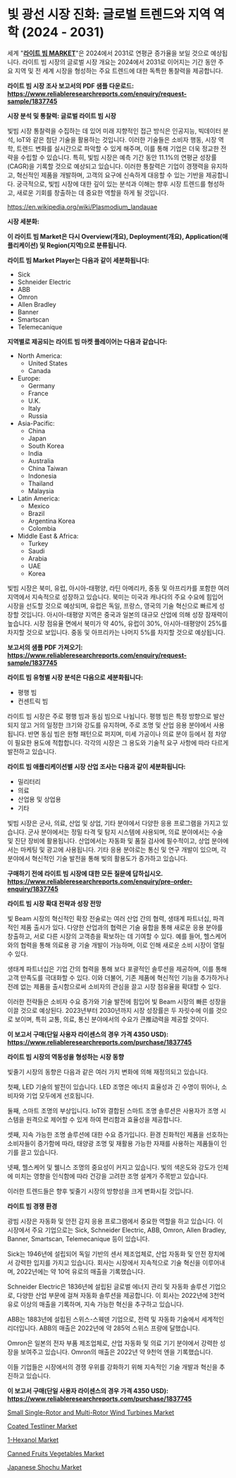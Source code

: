 <p><h1>빛 광선 시장 진화: 글로벌 트렌드와 지역 역학 (2024 - 2031)</h1></p><p>세계 "<strong><a href="https://www.reliableresearchreports.com/light-beams-r1837745?utm_campaign=106&utm_medium=8&utm_source=Github&utm_content=ia&utm_term=27102024&utm_id=light-beams">라이트 빔 MARKET</a></strong>"은 2024에서 2031로 연평균 증가율을 보일 것으로 예상됩니다. 라이트 빔 시장의 글로벌 시장 개요는 2024에서 2031로 이어지는 기간 동안 주요 지역 및 전 세계 시장을 형성하는 주요 트렌드에 대한 독특한 통찰력을 제공합니다.</p>
<p><strong>라이트 빔 시장 조사 보고서의 PDF 샘플 다운로드: <a href="https://www.reliableresearchreports.com/enquiry/request-sample/1837745?utm_campaign=106&utm_medium=8&utm_source=Github&utm_content=ia&utm_term=27102024&utm_id=light-beams">https://www.reliableresearchreports.com/enquiry/request-sample/1837745</a></strong></p>
<p><strong>시장 분석 및 통찰력: 글로벌 라이트 빔 시장</strong></p>
<p><p>빛빔 시장 통찰력을 수집하는 데 있어 미래 지향적인 접근 방식은 인공지능, 빅데이터 분석, IoT와 같은 첨단 기술을 활용하는 것입니다. 이러한 기술들은 소비자 행동, 시장 역학, 트렌드 변화를 실시간으로 파악할 수 있게 해주며, 이를 통해 기업은 더욱 정교한 전략을 수립할 수 있습니다. 특히, 빛빔 시장은 예측 기간 동안 11.1%의 연평균 성장률(CAGR)을 기록할 것으로 예상되고 있습니다. 이러한 통찰력은 기업이 경쟁력을 유지하고, 혁신적인 제품을 개발하며, 고객의 요구에 신속하게 대응할 수 있는 기반을 제공합니다. 궁극적으로, 빛빔 시장에 대한 깊이 있는 분석과 이해는 향후 시장 트렌드를 형성하고, 새로운 기회를 창출하는 데 중요한 역할을 하게 될 것입니다.</p></p>
<p><a href="%7CAUTHORITHY_DOMAIN_URL%7C?utm_campaign=106&utm_medium=8&utm_source=Github&utm_content=ia&utm_term=27102024&utm_id=light-beams">https://en.wikipedia.org/wiki/Plasmodium_landauae</a></p>
<p><strong>시장 세분화:</strong></p>
<p><strong>이 라이트 빔 Market은 다시 Overview(개요), Deployment(개요), Application(애플리케이션) 및 Region(지역)으로 분류됩니다.</strong></p>
<p><strong>라이트 빔 Market Player는 다음과 같이 세분화됩니다:</strong></p>
<p><ul><li>Sick</li><li>Schneider Electric</li><li>ABB</li><li>Omron</li><li>Allen Bradley</li><li>Banner</li><li>Smartscan</li><li>Telemecanique</li></ul></p>
<p><strong>지역별로 제공되는 라이트 빔 마켓 플레이어는 다음과 같습니다:</strong></p>
<p><ul>
    <li>
        North America:
        <ul>
            <li>United States</li>
            <li>Canada</li>
        </ul>
    </li>
    <li>
        Europe:
        <ul>
            <li>Germany</li>
            <li>France</li>
            <li>U.K.</li>
            <li>Italy</li>
            <li>Russia</li>
        </ul>
    </li>
    <li>
        Asia-Pacific:
        <ul>
            <li>China</li>
            <li>Japan</li>
            <li>South Korea</li>
            <li>India</li>
            <li>Australia</li>
            <li>China Taiwan</li>
            <li>Indonesia</li>
            <li>Thailand</li>
            <li>Malaysia</li>
        </ul>
    </li>
    <li>
        Latin America:
        <ul>
            <li>Mexico</li>
            <li>Brazil</li>
            <li>Argentina Korea</li>
            <li>Colombia</li>
        </ul>
    </li>
    <li>
        Middle East & Africa:
        <ul>
            <li>Turkey</li>
            <li>Saudi</li>
            <li>Arabia</li>
            <li>UAE</li>
            <li>Korea</li>
        </ul>
    </li>
    </ul></p>
<p><p>빛빔 시장은 북미, 유럽, 아시아-태평양, 라틴 아메리카, 중동 및 아프리카를 포함한 여러 지역에서 지속적으로 성장하고 있습니다. 북미는 미국과 캐나다의 주요 수요에 힘입어 시장을 선도할 것으로 예상되며, 유럽은 독일, 프랑스, 영국의 기술 혁신으로 빠르게 성장할 것입니다. 아시아-태평양 지역은 중국과 일본의 대규모 산업에 의해 성장 잠재력이 높습니다. 시장 점유율 면에서 북미가 약 40%, 유럽이 30%, 아시아-태평양이 25%를 차지할 것으로 보입니다. 중동 및 아프리카는 나머지 5%를 차지할 것으로 예상됩니다.</p></p>
<p><strong>보고서의 샘플 PDF 가져오기: <a href="https://www.reliableresearchreports.com/enquiry/request-sample/1837745?utm_campaign=106&utm_medium=8&utm_source=Github&utm_content=ia&utm_term=27102024&utm_id=light-beams">https://www.reliableresearchreports.com/enquiry/request-sample/1837745</a></strong></p>
<p><strong>라이트 빔 유형별 시장 분석은 다음으로 세분화됩니다:</strong></p>
<p><ul><li>평행 빔</li><li>컨센트릭 빔</li></ul></p>
<p><p>라이트 빔 시장은 주로 평행 빔과 동심 빔으로 나뉩니다. 평행 빔은 특정 방향으로 발산되지 않고 거의 일정한 크기와 강도를 유지하며, 주로 조명 및 산업 응용 분야에서 사용됩니다. 반면 동심 빔은 원형 패턴으로 퍼지며, 미세 가공이나 의료 분야 등에서 점 차양이 필요한 용도에 적합합니다. 각각의 시장은 그 용도와 기술적 요구 사항에 따라 다르게 발전하고 있습니다.</p></p>
<p><strong>라이트 빔 애플리케이션별 시장 산업 조사는 다음과 같이 세분화됩니다:</strong></p>
<p><ul><li>밀리터리</li><li>의료</li><li>산업용 및 상업용</li><li>기타</li></ul></p>
<p><p>빛빔 시장은 군사, 의료, 산업 및 상업, 기타 분야에서 다양한 응용 프로그램을 가지고 있습니다. 군사 분야에서는 정밀 타격 및 탐지 시스템에 사용되며, 의료 분야에서는 수술 및 진단 장비에 활용됩니다. 산업에서는 자동화 및 품질 검사에 필수적이고, 상업 분야에서는 마케팅 및 광고에 사용됩니다. 기타 응용 분야로는 통신 및 연구 개발이 있으며, 각 분야에서 혁신적인 기술 발전을 통해 빛의 활용도가 증가하고 있습니다.</p></p>
<p><strong>구매하기 전에 라이트 빔 시장에 대한 모든 질문에 답하십시오. <a href="https://www.reliableresearchreports.com/enquiry/pre-order-enquiry/1837745?utm_campaign=106&utm_medium=8&utm_source=Github&utm_content=ia&utm_term=27102024&utm_id=light-beams">https://www.reliableresearchreports.com/enquiry/pre-order-enquiry/1837745</a></strong></p>
<p><strong>라이트 빔 시장 확대 전략과 성장 전망</strong></p>
<p><p>빛 Beam 시장의 혁신적인 확장 전술로는 여러 산업 간의 협력, 생태계 파트너십, 파격적인 제품 출시가 있다. 다양한 산업과의 협력은 기술 융합을 통해 새로운 응용 분야를 창출하고, 서로 다른 시장의 고객층을 확보하는 데 기여할 수 있다. 예를 들어, 헬스케어와의 협력을 통해 의료용 광 기술 개발이 가능하며, 이로 인해 새로운 소비 시장이 열릴 수 있다.</p><p>생태계 파트너십은 기업 간의 협력을 통해 보다 포괄적인 솔루션을 제공하며, 이를 통해 고객 만족도를 극대화할 수 있다. 이와 더불어, 기존 제품에 혁신적인 기능을 추가하거나 전례 없는 제품을 출시함으로써 소비자의 관심을 끌고 시장 점유율을 확대할 수 있다. </p><p>이러한 전략들은 소비자 수요 증가와 기술 발전에 힘입어 빛 Beam 시장의 빠른 성장을 이끌 것으로 예상된다. 2023년부터 2030년까지 시장 성장률은 두 자릿수에 이를 것으로 보이며, 특히 교통, 의료, 통신 분야에서의 수요가 큰推动력을 제공할 것이다.</p></p>
<p><strong>이 보고서 구매(단일 사용자 라이센스의 경우 가격 4350 USD): <a href="https://www.reliableresearchreports.com/purchase/1837745?utm_campaign=106&utm_medium=8&utm_source=Github&utm_content=ia&utm_term=27102024&utm_id=light-beams">https://www.reliableresearchreports.com/purchase/1837745</a></strong></p>
<p><strong>라이트 빔 시장의 역동성을 형성하는 시장 동향</strong></p>
<p><p>빛줄기 시장의 동향은 다음과 같은 여러 가지 변화에 의해 재정의되고 있습니다.</p><p>첫째, LED 기술의 발전이 있습니다. LED 조명은 에너지 효율성과 긴 수명이 뛰어나, 소비자와 기업 모두에게 선호됩니다. </p><p>둘째, 스마트 조명의 부상입니다. IoT와 결합된 스마트 조명 솔루션은 사용자가 조명 시스템을 원격으로 제어할 수 있게 하여 편리함과 효율성을 제공합니다.</p><p>셋째, 지속 가능한 조명 솔루션에 대한 수요 증가입니다. 환경 친화적인 제품을 선호하는 소비자들이 증가함에 따라, 태양광 조명 및 재활용 가능한 자재를 사용하는 제품들이 인기를 끌고 있습니다.</p><p>넷째, 헬스케어 및 웰니스 조명의 중요성이 커지고 있습니다. 빛의 색온도와 강도가 인체에 미치는 영향을 인식함에 따라 건강을 고려한 조명 설계가 주목받고 있습니다. </p><p>이러한 트렌드들은 향후 빛줄기 시장의 방향성을 크게 변화시킬 것입니다.</p></p>
<p><strong>라이트 빔 경쟁 환경</strong></p>
<p><p>광빔 시장은 자동화 및 안전 감지 응용 프로그램에서 중요한 역할을 하고 있습니다. 이 시장에서 주요 기업으로는 Sick, Schneider Electric, ABB, Omron, Allen Bradley, Banner, Smartscan, Telemecanique 등이 있습니다.</p><p>Sick는 1946년에 설립되어 독일 기반의 센서 제조업체로, 산업 자동화 및 안전 장치에서 강력한 입지를 가지고 있습니다. 회사는 시장에서 지속적으로 기술 혁신을 이루어내며, 2022년에는 약 10억 유로의 매출을 기록했습니다.</p><p>Schneider Electric은 1836년에 설립된 글로벌 에너지 관리 및 자동화 솔루션 기업으로, 다양한 산업 부문에 걸쳐 자동화 솔루션을 제공합니다. 이 회사는 2022년에 3천억 유로 이상의 매출을 기록하며, 지속 가능한 혁신을 추구하고 있습니다. </p><p>ABB는 1883년에 설립된 스위스-스웨덴 기업으로, 전력 및 자동화 기술에서 세계적인 리더입니다. ABB의 매출은 2022년에 약 285억 스위스 프랑에 달했습니다.</p><p>Omron은 일본의 전자 부품 제조업체로, 산업 자동화 및 의료 기기 분야에서 강력한 성장을 보여주고 있습니다. Omron의 매출은 2022년 약 9천억 엔을 기록했습니다.</p><p>이들 기업들은 시장에서의 경쟁 우위를 강화하기 위해 지속적인 기술 개발과 혁신을 추진하고 있습니다.</p></p>
<p><strong>이 보고서 구매(단일 사용자 라이센스의 경우 가격 4350 USD): <a href="https://www.reliableresearchreports.com/purchase/1837745?utm_campaign=106&utm_medium=8&utm_source=Github&utm_content=ia&utm_term=27102024&utm_id=light-beams">https://www.reliableresearchreports.com/purchase/1837745</a></strong></p>
<p><p><a href="https://issuu.com/reportprime-2/docs/small-single-rotor-and-multi-rotor-_dc134e4d6a50e1?utm_campaign=106&utm_medium=8&utm_source=Github&utm_content=ia&utm_term=27102024&utm_id=light-beams">Small Single-Rotor and Multi-Rotor Wind Turbines Market</a></p><p><a href="https://www.linkedin.com/pulse/unlocking-growth-potential-strategic-analysis-coated-testliner-ijvrf?utm_campaign=106&utm_medium=8&utm_source=Github&utm_content=ia&utm_term=27102024&utm_id=light-beams">Coated Testliner Market</a></p><p><a href="https://www.linkedin.com/pulse/digital-transformation-1-hexanol-industry-market-opportunities-nc0rf?utm_campaign=106&utm_medium=8&utm_source=Github&utm_content=ia&utm_term=27102024&utm_id=light-beams">1-Hexanol Market</a></p><p><a href="https://github.com/aiko92han/Market-Research-Report-List-1/blob/main/canned-fruits-vegetables-market.md?utm_campaign=106&utm_medium=8&utm_source=Github&utm_content=ia&utm_term=27102024&utm_id=light-beams">Canned Fruits Vegetables Market</a></p><p><a href="https://github.com/ParvinKhatun77/Market-Research-Report-List-1/blob/main/japanese-shochu-market.md?utm_campaign=106&utm_medium=8&utm_source=Github&utm_content=ia&utm_term=27102024&utm_id=light-beams">Japanese Shochu Market</a></p></p>